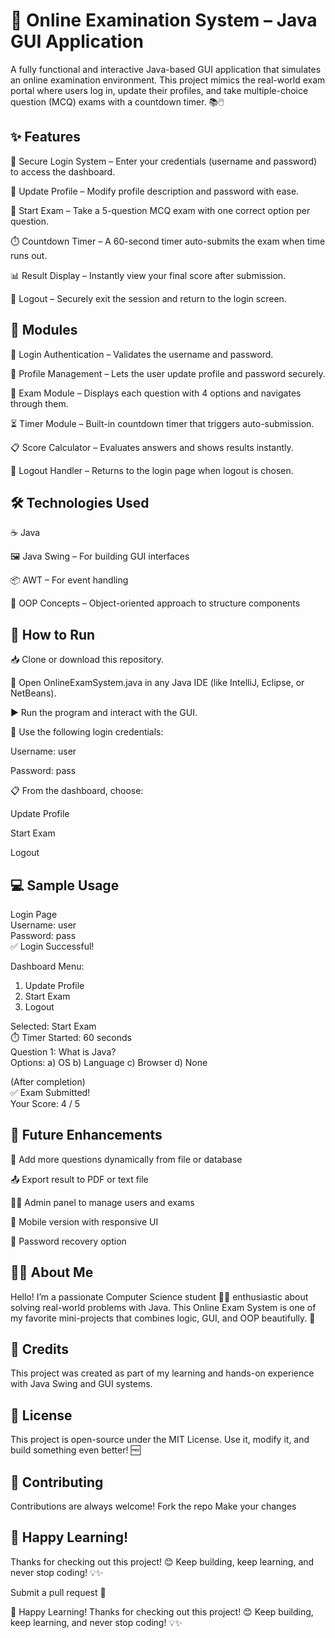 # 📝 Online Examination System – Java GUI Application
A fully functional and interactive Java-based GUI application that simulates an online examination environment. This project mimics the real-world exam portal where users log in, update their profiles, and take multiple-choice question (MCQ) exams with a countdown timer. 📚🖱️

## ✨ Features
🔐 Secure Login System – Enter your credentials (username and password) to access the dashboard.

👤 Update Profile – Modify profile description and password with ease.

🧪 Start Exam – Take a 5-question MCQ exam with one correct option per question.

⏱️ Countdown Timer – A 60-second timer auto-submits the exam when time runs out.

📊 Result Display – Instantly view your final score after submission.

🚪 Logout – Securely exit the session and return to the login screen.

## 🧩 Modules
🔐 Login Authentication – Validates the username and password.

📝 Profile Management – Lets the user update profile and password securely.

🧠 Exam Module – Displays each question with 4 options and navigates through them.

⏳ Timer Module – Built-in countdown timer that triggers auto-submission.

📋 Score Calculator – Evaluates answers and shows results instantly.

🚪 Logout Handler – Returns to the login page when logout is chosen.

## 🛠️ Technologies Used
☕ Java

🖼️ Java Swing – For building GUI interfaces

📦 AWT – For event handling

🧠 OOP Concepts – Object-oriented approach to structure components

## 🚀 How to Run
📥 Clone or download this repository.

🧾 Open OnlineExamSystem.java in any Java IDE (like IntelliJ, Eclipse, or NetBeans).

▶️ Run the program and interact with the GUI.

🔐 Use the following login credentials:

Username: user

Password: pass

📋 From the dashboard, choose:

Update Profile

Start Exam

Logout

## 💻 Sample Usage
Login Page  
Username: user  
Password: pass  
✅ Login Successful!

Dashboard Menu:  
1. Update Profile  
2. Start Exam  
3. Logout  

Selected: Start Exam  
⏱️ Timer Started: 60 seconds  
Question 1: What is Java?  
Options: a) OS  b) Language  c) Browser  d) None  

(After completion)  
✅ Exam Submitted!  
Your Score: 4 / 5  

## 🌱 Future Enhancements
🧾 Add more questions dynamically from file or database

📤 Export result to PDF or text file

👨‍🏫 Admin panel to manage users and exams

📱 Mobile version with responsive UI

🔐 Password recovery option

## 🙋‍♀️ About Me
Hello! I’m a passionate Computer Science student 👩‍💻 enthusiastic about solving real-world problems with Java. This Online Exam System is one of my favorite mini-projects that combines logic, GUI, and OOP beautifully. 🚀

## 🌟 Credits
This project was created as part of my learning and hands-on experience with Java Swing and GUI systems.

## 📄 License
This project is open-source under the MIT License. Use it, modify it, and build something even better! 🆓

## 🤝 Contributing
Contributions are always welcome!
Fork the repo
Make your changes

## 🎉 Happy Learning!
Thanks for checking out this project! 😊
Keep building, keep learning, and never stop coding! 💡✨

Submit a pull request 💪

🎉 Happy Learning!
Thanks for checking out this project! 😊
Keep building, keep learning, and never stop coding! 💡✨
